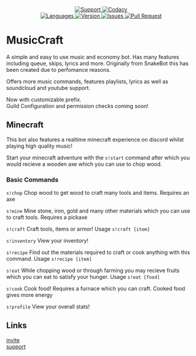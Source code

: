 <div align="center">
<a href="https://discord.gg/q2ZpFG4">
    <img src="https://img.shields.io/discord/569872125301751808.svg?colorB=Blue&logo=discord&label=Support&style=for-the-badge" alt="Support">
</a>

<a href="https://github.com/ImmortalSnake/MusicCraft">
    <img src="https://img.shields.io/codacy/grade/a8c86f1a39e942ef8b03357d2932b03a.svg?style=for-the-badge" alt="Codacy">
</a>
<br>

<a href="https://github.com/ImmortalSnake/MusicCraft">
    <img src="https://img.shields.io/github/languages/top/ImmortalSnake/MusicCraft.svg?colorB=Yellow&style=for-the-badge" alt="Languages">
</a>

<a href="https://github.com/ImmortalSnake/MusicCraft">
    <img src="https://img.shields.io/github/package-json/v/ImmortalSnake/MusicCraft.svg?colorB=Orange&style=for-the-badge" alt="Version">
</a>

<a href="https://github.com/ImmortalSnake/MusicCraft/issues">
    <img src="https://img.shields.io/github/issues/ImmortalSnake/MusicCraft.svg?style=for-the-badge" alt="Issues">
</a>

<a href="https://github.com/ImmortalSnake/MusicCraft/pulls">
    <img src="https://img.shields.io/github/issues-pr/ImmortalSnake/MusicCraft.svg?style=for-the-badge" alt="Pull Request">
</a>
</div>

# MusicCraft
A simple and easy to use music and economy bot. Has many features including queue, skips, lyrics and more. Originally from SnakeBot this has been created due to perfomance reasons.

Offers more music commands, features playlists, lyrics as well as soundcloud and youtube support.

Now with customizable prefix.<br>
Guild Configuration and permission checks coming soon!

## Minecraft

This bot also features a realtime minecraft experience on discord whilst playing high quality music!

Start your minecraft adventure with the `s!start` command after which you would recieve a wooden axe which you can use to chop wood.

### Basic Commands

`s!chop` Chop wood to get wood to craft many tools and items. Requires an axe

`s!mine` Mine stone, iron, gold and many other materials which you can use to craft tools. Requires a pickaxe

`s!craft` Craft tools, items or armor! Usage `s!craft [item]`

`s!inventory` View your inventory!

`s!recipe` Find out the materials required to craft or cook anything with this command. Usage `s!recipe [item]`

`s!eat` While chopping wood or through farming you may recieve fruits which you can eat to satisfy your hunger. Usage `s!eat [food]`

`s!cook` Cook food! Requires a furnace which you can craft. Cooked food gives more energy

`s!profile` View your overall stats!

## Links

[invite](https://discordapp.com/api/oauth2/authorize?client_id=557831541653241857&permissions=8&scope=bot)<br>
[support](https://discord.gg/Dv9p3mN)
